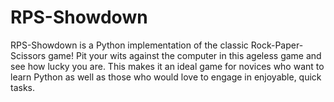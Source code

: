 # RPS-Showdown
RPS-Showdown is a Python implementation of the classic Rock-Paper-Scissors game! Pit your wits against the computer in this ageless game and see how lucky you are. This makes it an ideal game for novices who want to learn Python as well as those who would love to engage in enjoyable, quick tasks.
